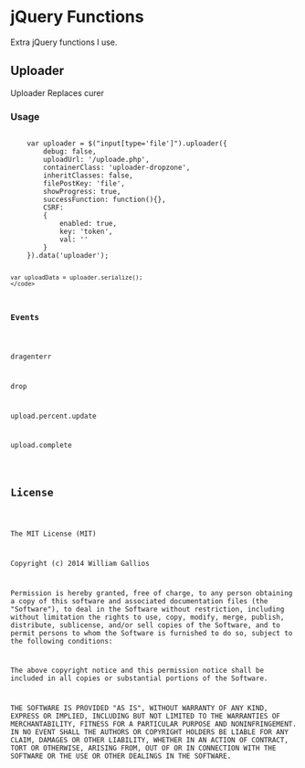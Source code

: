 <h1>jQuery Functions</h1>

Extra jQuery functions I use.

<h2>Uploader</h2>
<p>Uploader Replaces curer
<h3>Usage</h3>
	<code>
	var uploader = $("input[type='file']").uploader({
		debug: false,
		uploadUrl: '/uploade.php',
		containerClass: 'uploader-dropzone',
		inheritClasses: false,
		filePostKey: 'file',
		showProgress: true,
		successFunction: function(){},
		CSRF:
		{
			enabled: true,
			key: 'token', 
			val: ''
		}
	}).data('uploader');
	
	var uploadData = uploader.serialize();
	</code>
<h3>Events</h4>

<p>dragenterr</p>
<p>drop</p>
<p>upload.percent.update</p>
<p>upload.complete</p>
	
<h2>License</h2>

The MIT License (MIT)

Copyright (c) 2014 William Gallios

Permission is hereby granted, free of charge, to any person obtaining a copy
of this software and associated documentation files (the "Software"), to deal
in the Software without restriction, including without limitation the rights
to use, copy, modify, merge, publish, distribute, sublicense, and/or sell
copies of the Software, and to permit persons to whom the Software is
furnished to do so, subject to the following conditions:

The above copyright notice and this permission notice shall be included in all
copies or substantial portions of the Software.

THE SOFTWARE IS PROVIDED "AS IS", WITHOUT WARRANTY OF ANY KIND, EXPRESS OR
IMPLIED, INCLUDING BUT NOT LIMITED TO THE WARRANTIES OF MERCHANTABILITY,
FITNESS FOR A PARTICULAR PURPOSE AND NONINFRINGEMENT. IN NO EVENT SHALL THE
AUTHORS OR COPYRIGHT HOLDERS BE LIABLE FOR ANY CLAIM, DAMAGES OR OTHER
LIABILITY, WHETHER IN AN ACTION OF CONTRACT, TORT OR OTHERWISE, ARISING FROM,
OUT OF OR IN CONNECTION WITH THE SOFTWARE OR THE USE OR OTHER DEALINGS IN THE
SOFTWARE.